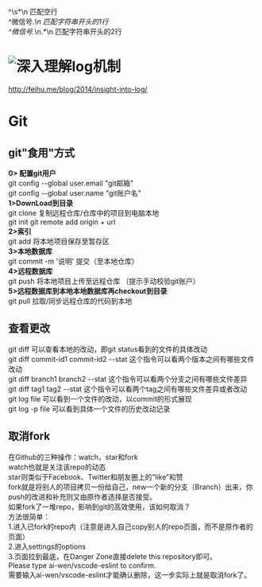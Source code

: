 ^\s*\n              匹配空行   
^微信号.*\n         匹配字符串开头的1行  
^微信号.*\n.*\n     匹配字符串开头的2行  

# ![深入理解log机制](http://feihu.me/blog/2014/insight-into-log/) 
http://feihu.me/blog/2014/insight-into-log/   
# Git
 
## git"食用"方式
**0> 配置git用户**  
	git config --global user.email  "git邮箱"  
	git config --global user.name "git账户名"  
**1>DownLoad到目录**  
	git clone 复制远程仓库/仓库中的项目到电脑本地  
	git init git remote add origin + url  
**2>索引**  
	git add 将本地项目保存至暂存区  
**3>本地数据库**  
	git commit -m '说明' 提交（至本地仓库）  
**4>远程数据库**  
	git push 将本地项目上传至远程仓库 （提示手动校验git账户）  
**5>远程数据库到本地本地数据库再checkout到目录**  
	git pull 拉取/同步远程仓库的代码到本地  

## 查看更改 
git diff   可以查看本地的改动，即git status看到的文件的具体改动  
git diff commit-id1 commit-id2 --stat   这个指令可以看两个版本之间有哪些文件改动  
git diff branch1 branch2 --stat  这个指令可以看两个分支之间有哪些文件差异  
git diff tag1 tag2 --stat 这个指令可以看两个tag之间有哪些文件差异或者改动  
git log  file 可以看到一个文件的改动，以commit的形式展现   
git log -p file 可以看到具体一个文件的历史改动记录  

## 取消fork
在Github的三种操作：watch，star和fork  
watch也就是关注该repo的动态  
star则类似于Facebook、Twitter和朋友圈上的“like”和赞  
fork就是将别人的项目拷贝一份给自己，new一个新的分支（Branch）出来，你push的改进和补充则又由原作者选择是否接受。  
如果fork了一堆repo，影响到git的高效使用，该如何取消？  
方法很简单：  
1.进入已fork的repo内（注意是进入自己copy别人的repo页面，而不是原作者的页面）  
2.进入settings的options  
3.页面拉到最底，在Danger Zone直接delete this repository即可。  
Please type ai-wen/vscode-eslint to confirm.  
需要输入ai-wen/vscode-eslint才能确认删除，这一步实际上就是取消fork了。  
